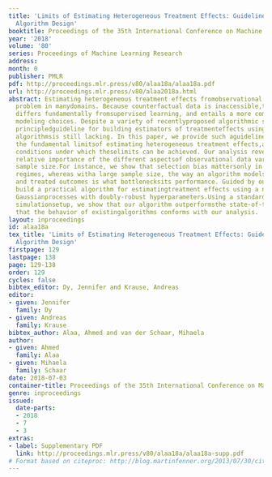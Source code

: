 ```yaml
---
title: 'Limits of Estimating Heterogeneous Treatment Effects: Guidelines for Practical
  Algorithm Design'
booktitle: Proceedings of the 35th International Conference on Machine Learning
year: '2018'
volume: '80'
series: Proceedings of Machine Learning Research
address: 
month: 0
publisher: PMLR
pdf: http://proceedings.mlr.press/v80/alaa18a/alaa18a.pdf
url: http://proceedings.mlr.press/v80/alaa2018a.html
abstract: Estimating heterogeneous treatment effects fromobservational data is a central
  problem in manydomains. Because counterfactual data is inaccessible,the problem
  differs fundamentally fromsupervised learning, and entails a more complexset of
  modeling choices. Despite a variety of recentlyproposed algorithmic solutions, a
  principledguideline for building estimators of treatmenteffects using machine learning
  algorithmsis still lacking. In this paper, we provide such aguideline by characterizing
  the fundamental limitsof estimating heterogeneous treatment effects,and establishing
  conditions under which theselimits can be achieved. Our analysis reveals thatthe
  relative importance of the different aspectsof observational data vary with the
  sample size.For instance, we show that selection bias mattersonly in small-sample
  regimes, whereas witha large sample size, the way an algorithm modelsthe control
  and treated outcomes is what bottlenecksits performance. Guided by our analysis,we
  build a practical algorithm for estimatingtreatment effects using a non-stationary
  Gaussianprocesses with doubly-robust hyperparameters.Using a standard semi-synthetic
  simulationsetup, we show that our algorithm outperformsthe state-of-the-art, and
  that the behavior of existingalgorithms conforms with our analysis.
layout: inproceedings
id: alaa18a
tex_title: 'Limits of Estimating Heterogeneous Treatment Effects: Guidelines for Practical
  Algorithm Design'
firstpage: 129
lastpage: 138
page: 129-138
order: 129
cycles: false
bibtex_editor: Dy, Jennifer and Krause, Andreas
editor:
- given: Jennifer
  family: Dy
- given: Andreas
  family: Krause
bibtex_author: Alaa, Ahmed and van der Schaar, Mihaela
author:
- given: Ahmed
  family: Alaa
- given: Mihaela
  family: Schaar
date: 2018-07-03
container-title: Proceedings of the 35th International Conference on Machine Learning
genre: inproceedings
issued:
  date-parts:
  - 2018
  - 7
  - 3
extras:
- label: Supplementary PDF
  link: http://proceedings.mlr.press/v80/alaa18a/alaa18a-supp.pdf
# Format based on citeproc: http://blog.martinfenner.org/2013/07/30/citeproc-yaml-for-bibliographies/
---
```

